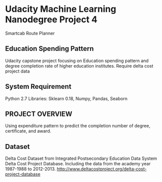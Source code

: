 # Udacity Machine Learning Nanodegree Project 4
Smartcab Route Planner

## Education Spending Pattern
Udacity capstone project focusing on Education spending pattern and degree completion rate of higher education institutes.
Require delta cost project data

## System Requirement
Python 2.7
Libraries: Sklearn 0.18, Numpy, Pandas, Seaborn



## PROJECT OVERVIEW
Using expenditure pattern to predict the completion number of degree, certificate, and award.

## Dataset
Delta Cost Dataset from Integrated Postsecondary Education Data System Delta Cost Project Database.
Including the data from the academy year 1987-1988 to 2012-2013. 
http://www.deltacostproject.org/delta-cost-project-database
